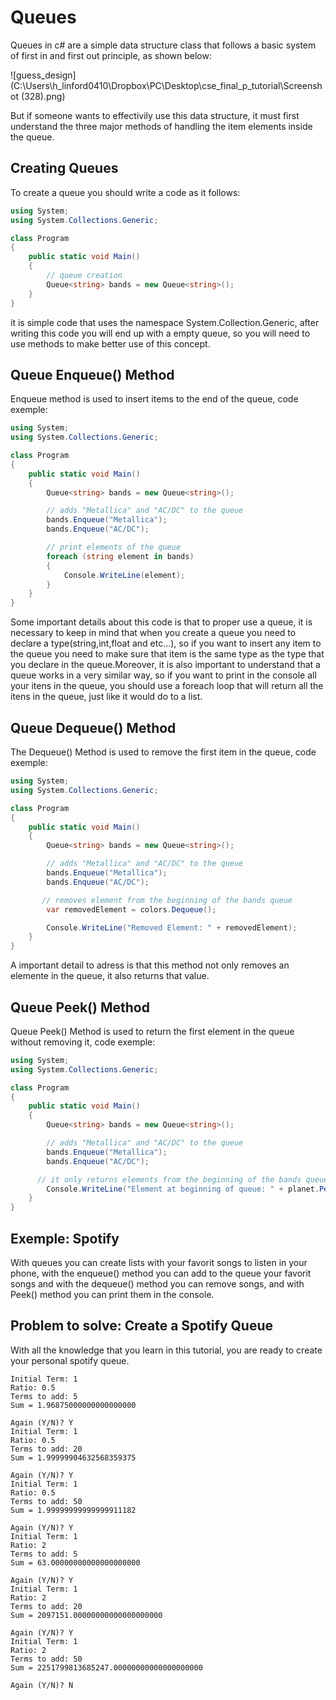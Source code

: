 # Queues

Queues in c# are a simple data structure class that follows a basic system of first in and first out principle, as shown below:

![guess_design](C:\Users\h_linford0410\Dropbox\PC\Desktop\cse_final_p_tutorial\Screenshot (328).png)

But if someone wants to effectivily use this data structure, it must first understand the three major methods of handling the item elements inside the queue.
## Creating Queues

To create a queue you should write a code as it follows:

```csharp
using System;
using System.Collections.Generic;

class Program
{
    public static void Main()
    {
        // queue creation 
        Queue<string> bands = new Queue<string>();
    }
}
```

it is simple code that uses the namespace System.Collection.Generic, after writing this code you will end up with a empty queue, so you will need to use methods to make better use of this concept. 

## Queue Enqueue() Method

Enqueue method is used to insert items to the end of the queue, code exemple:

```csharp
using System;
using System.Collections.Generic;

class Program
{
    public static void Main()
    {
        Queue<string> bands = new Queue<string>();

        // adds "Metallica" and "AC/DC" to the queue
        bands.Enqueue("Metallica");
        bands.Enqueue("AC/DC");

        // print elements of the queue 
        foreach (string element in bands)
        {
            Console.WriteLine(element);
        }
    }
}
```

Some important details about this code is that to proper use a queue, it is necessary to keep in mind that when you create a queue you need to declare a type(string,int,float and etc...), so if you want to insert any item to the queue you need to make sure that item is the same type as the type that you declare in the queue.Moreover, it is also important to understand that a queue works in a very similar way, so if you want to print in the console all your itens in the queue, you should use a foreach loop that will return all the itens in the queue, just like it would do to a list.

## Queue Dequeue() Method

The Dequeue() Method is used to remove the first item in the queue, code exemple:

```csharp
using System;
using System.Collections.Generic;

class Program
{
    public static void Main()
    {
        Queue<string> bands = new Queue<string>();

        // adds "Metallica" and "AC/DC" to the queue
        bands.Enqueue("Metallica");
        bands.Enqueue("AC/DC");

       // removes element from the beginning of the bands queue 
        var removedElement = colors.Dequeue();

        Console.WriteLine("Removed Element: " + removedElement);
    }
}
```

A important detail to adress is that this method not only removes an elemente in the queue, it also returns that value.

## Queue Peek() Method

Queue Peek() Method is used to return the first element in the queue without removing it, code exemple:

```csharp
using System;
using System.Collections.Generic;

class Program
{
    public static void Main()
    {
        Queue<string> bands = new Queue<string>();

        // adds "Metallica" and "AC/DC" to the queue
        bands.Enqueue("Metallica");
        bands.Enqueue("AC/DC");

      // it only returns elements from the beginning of the bands queue
        Console.WriteLine("Element at beginning of queue: " + planet.Peek());
    }
}

```
## Exemple: Spotify
With queues you can create lists with your favorit songs to listen in your phone, with the enqueue() method you can add to the queue your favorit songs and with the dequeue() method you can remove songs, and with Peek() method you can print them in the console.
## Problem to solve: Create a Spotify Queue
With all the knowledge that you learn in this tutorial, you are ready to create your personal spotify queue.

```
Initial Term: 1
Ratio: 0.5
Terms to add: 5
Sum = 1.96875000000000000000

Again (Y/N)? Y
Initial Term: 1
Ratio: 0.5
Terms to add: 20
Sum = 1.99999904632568359375

Again (Y/N)? Y
Initial Term: 1
Ratio: 0.5
Terms to add: 50
Sum = 1.99999999999999911182

Again (Y/N)? Y
Initial Term: 1
Ratio: 2
Terms to add: 5
Sum = 63.00000000000000000000

Again (Y/N)? Y
Initial Term: 1
Ratio: 2
Terms to add: 20
Sum = 2097151.00000000000000000000

Again (Y/N)? Y
Initial Term: 1
Ratio: 2
Terms to add: 50
Sum = 2251799813685247.00000000000000000000

Again (Y/N)? N
```